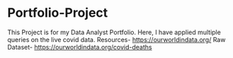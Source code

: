 # Portfolio-Project
This Project is for my Data Analyst Portfolio.
Here, I have applied multiple queries on the live covid data.
Resources- https://ourworldindata.org/
Raw Dataset- https://ourworldindata.org/covid-deaths
